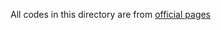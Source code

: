 All codes in this directory are from [official pages](https://mitp-content-server.mit.edu/books/content/sectbyfn/books_pres_0/6515/sicp.zip/code/index.html)